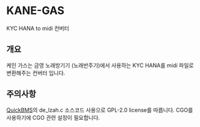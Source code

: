# KANE-GAS
KYC HANA to midi 컨버터
## 개요
케인 가스는 금영 노래방기기 (노래반주기)에서 사용하는 KYC HANA를 midi 파일로 변환해주는 컨버터 입니다.

## 주의사항 
[QuickBMS](http://aluigi.altervista.org/quickbms.htm)의 de_lzah.c 소스코드 사용으로 GPL-2.0 license를 따릅니다.
CGO를 사용하기에 CGO 관련 설정이 필요합니다.
